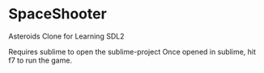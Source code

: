 # SpaceShooter
 Asteroids Clone for Learning SDL2

Requires sublime to open the sublime-project
Once opened in sublime, hit f7 to run the game.